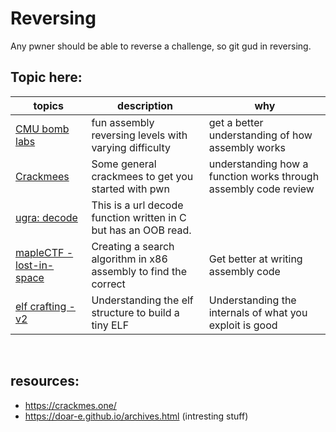 # Reversing

Any pwner should be able to reverse a challenge, so git gud in reversing.

## Topic here:
| topics | description | why |
| --- | --- | --- |
|[CMU bomb labs](./cmu-bomblab/cmubomb)| fun assembly reversing levels with varying difficulty | get a better understanding of how assembly works |
|[Crackmees](./crackme/)| Some general crackmees to get you started with pwn | understanding how a function works through assembly code review |
|[ugra: decode](./../ctf/ugra/url_decode/)| This is a url decode function written in C but has an OOB read. |
|[mapleCTF - lost-in-space](./assembly-challs/fun-assembly-challenge/) | Creating a search algorithm in x86 assembly to find the correct | Get better at writing assembly code |
|[elf crafting - v2](./elf-internals/) | Understanding the elf structure to build a tiny ELF | Understanding the internals of what you exploit is good |
<br>

## resources:
* https://crackmes.one/
* https://doar-e.github.io/archives.html (intresting stuff)